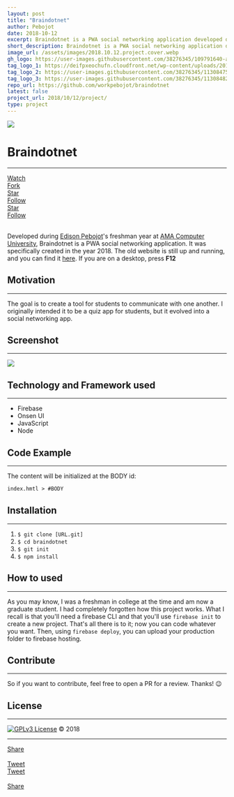```yaml
---
layout: post
title: "Braindotnet"
author: Pebojot
date: 2018-10-12
excerpt: Braindotnet is a PWA social networking application developed during Edison Pebojot's freshman year at AMA Computer University. Specifically, it was developed in the year 2018. The goal is to create a tool for students to communicate with one another. 
short_description: Braindotnet is a PWA social networking application developed during Edison Pebojot's freshman year at AMA Computer University.
image_url: /assets/images/2018.10.12.project.cover.webp
gh_logo: https://user-images.githubusercontent.com/38276345/109791640-a0fa0d00-7c4d-11eb-9b7f-ad4b61a56d5c.png
tag_logo_1: https://deifpxeochufn.cloudfront.net/wp-content/uploads/2017/11/Onsen-UI.jpg
tag_logo_2: https://user-images.githubusercontent.com/38276345/113084751-336fdb00-9211-11eb-8a07-7c0ad36f3b9b.png
tag_logo_3: https://user-images.githubusercontent.com/38276345/113084824-5b5f3e80-9211-11eb-9bb3-1362c6952bb0.png
repo_url: https://github.com/workpebojot/braindotnet
latest: false
project_url: 2018/10/12/project/
type: project
---
```


<img src="https://user-images.githubusercontent.com/38276345/113077885-9d35b800-9204-11eb-8c60-9c8ddae1cb19.gif" class="rounded img-fluid">

# Braindotnet
---

<div class="desktop__size">
  <div class="d-flex justify-content-start">
    <div class="p-1">
      <a class="github-button" href="https://github.com/workpebojot/braindotnet/subscription" data-size="large"
        data-show-count="true" aria-label="Watch workpebojot/Vacuum on GitHub">
        Watch
      </a>
    </div>
    <div class="p-1">
      <a class="github-button" href="https://github.com/workpebojot/braindotnet/fork" data-size="large" data-show-count="true"
        aria-label="Fork workpebojot/Vacuum on GitHub">
        Fork
      </a>
    </div>
    <div class="p-1">
      <a class="github-button" href="https://github.com/workpebojot/braindotnet" data-size="large" data-show-count="true"
        aria-label="Star workpebojot/Vacuum on GitHub">
        Star
      </a>
    </div>
    <div class="p-1">
        <a class="github-button" href="https://github.com/workpebojot" data-size="large" data-show-count="true" aria-label="Follow @workpebojot on GitHub">Follow</a>
    </div>
  </div>
</div>

<div class="mobile__size">
  <div class="d-flex justify-content-start">
    <div class="p-1">
      <a class="github-button" href="https://github.com/workpebojot/braindotnet" data-size="large" data-show-count="true"
        aria-label="Star workpebojot/Vacuum on GitHub">
        Star
      </a>
    </div>
    <div class="p-1">
        <a class="github-button" href="https://github.com/workpebojot" data-size="large" data-show-count="true" aria-label="Follow @workpebojot on GitHub">Follow</a>
    </div>
  </div>
</div>

<br>

Developed during [Edison Pebojot](https://www.github.com/workpebojot/)'s freshman year at [AMA Computer University](https://en.wikipedia.org/wiki/AMA_Computer_University), Braindotnet is a PWA social networking application. It was specifically created in the year 2018. The old website is still up and running, and you can find it [here](https://braindotnet.web.app/). If you are on a desktop, press **F12**

## Motivation
---
The goal is to create a tool for students to communicate with one another. I originally intended it to be a quiz app for students, but it evolved into a social networking app.

## Screenshot
---
<img src="https://user-images.githubusercontent.com/38276345/113074331-70ca6d80-91fd-11eb-890f-889a3e32f417.png" class="rounded img-fluid"/>


## Technology and Framework used
---
- Firebase
- Onsen UI
- JavaScript
- Node

## Code Example
---
The content will be initialized at the BODY id:
```html
index.hmtl > #BODY
```

## Installation
---
1. `$ git clone [URL.git]`
2. `$ cd braindotnet`
3. `$ git init`
4. `$ npm install`

## How to used
---
As you may know, I was a freshman in college at the time and am now a graduate student. I had completely forgotten how this project works. What I recall is that you'll need a firebase CLI and that you'll use `firebase init` to create a new project. That's all there is to it; now you can code whatever you want. Then, using `firebase deploy`, you can upload your production folder to firebase hosting.

## Contribute
---
So if you want to contribute, feel free to open a PR for a review. Thanks! 😉

## License
---
[![GPLv3 License](https://img.shields.io/badge/License-GPL%20v3-yellow.svg)](https://opensource.org/licenses/) &copy; 2018

---

<div class="desktop__size ">
  <div class="d-flex align-items-center">
    <div class="align-self-center">
      <div class="fb-share-button align-self-center" style="vertical-align: super;top:-2px" data-href="https://www.pebojot.com/2021/03/20/project/" data-layout="button" data-size="large"><a target="_blank" href="https://www.facebook.com/sharer/sharer.php?u=https%3A%2F%2Fdevelopers.facebook.com%2Fdocs%2Fplugins%2F&amp;src=sdkpreparse" class="fb-xfbml-parse-ignore">Share</a></div>
    </div>
    &nbsp;
    <div class="align-self-center">
      <a href="https://twitter.com/share?ref_src=twsrc%5Etfw" class="twitter-share-button" data-size="large"
        data-show-screen-name="false" data-show-count="false">Tweet</a>
      <script async src="https://platform.twitter.com/widgets.js" charset="utf-8"></script>
    </div>
  </div>
</div>

<div class="mobile__size">
    <div class="d-flex align-items-center justify-content-start">
        <div class="align-self-center">
            <a href="https://twitter.com/share?ref_src=twsrc%5Etfw" class="twitter-share-button align-self-center" data-show-screen-name="false" data-show-count="false">Tweet</a><script async src="https://platform.twitter.com/widgets.js" charset="utf-8"></script>
        </div>
        &nbsp;
        <div class="align-self-center">
          <div class="fb-share-button align-self-center" style="vertical-align: super;top:-2px" data-href="https://www.pebojot.com/2021/03/20/project/" data-layout="button" data-size="small"><a target="_blank" href="https://www.facebook.com/sharer/sharer.php?u=https%3A%2F%2Fdevelopers.facebook.com%2Fdocs%2Fplugins%2F&amp;src=sdkpreparse" class="fb-xfbml-parse-ignore">Share</a></div>
        </div>
    </div>
</div>
<br />
<br />
<br />
<br />
<br />